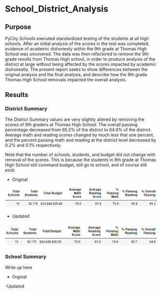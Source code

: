 # School_District_Analysis

## Purpose 

PyCity Schools executed standardized testing of the students at all high schools. After an initial analysis of the scores in the test was completed, evidence of academic dishonesty within the 9th grade at Thomas High School was uncovered. The data was then refactored to remove the 9th grade results from Thomas High school, in order to produce analysis of the district at large without being affected by the scores impacted by academic dishonestly. The present report seeks to show differences between the original analysis and the final analysis, and describe how the 9th grade Thomas High School removals impacted the overall analysis.

## Results

### District Summary

The District Summary values are very slightly altered by removing the scores of 9th graders at Thomas High School. The overall passing percentage decreased from 65.2% of the district to 64.9% of the district. Average math and reading scores changed by much less that one percent, and the percent passing math and reading at the district level decreased by 0.2% and 0.1% respectively.

Note that the number of schools, students, and budget did not change with removal of the scores. This is because the students in 9th grade at Thomas High School still command budget, still go to school, and of course still exist.

- Original 

![Original Results](https://github.com/PGrickswim/School_District_Analysis/blob/main/Resources/OriginalDistrictSummary.png)
- Updated

![Updated Results](https://github.com/PGrickswim/School_District_Analysis/blob/main/Resources/UpdatedDistrictSummary.png)

### School Summary

Write up here

- Orginal


-Updated


